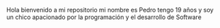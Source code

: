 Hola bienvenido a mi repositorio mi nombre es Pedro tengo 19 años y soy un chico apacionado por la programación y el desarrollo de Software 